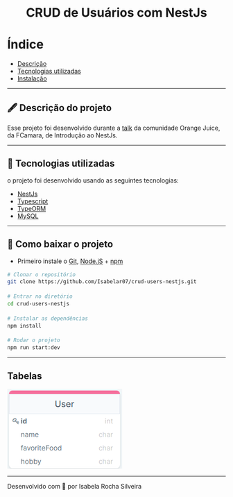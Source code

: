 <h1 align="center">
    CRUD de Usuários com NestJs
</h1>

# Índice

- [Descrição](#-descrição-do-projeto)
- [Tecnologias utilizadas](#-tecnologias-utilizadas)
- [Instalação](#-como-baixar-o-projeto)

---

## 🖋 Descrição do projeto

Esse projeto foi desenvolvido durante a [talk](https://youtu.be/EXDuoOyNAKg) da comunidade Orange Juice, da FCamara, de Introdução ao NestJs.

---

## 🚀 Tecnologias utilizadas

o projeto foi desenvolvido usando as seguintes tecnologias:

- [NestJs](https://youtu.be/EXDuoOyNAKg)
- [Typescript](https://www.typescriptlang.org/docs/)
- [TypeORM](https://typeorm.io/#/)
- [MySQL](https://dev.mysql.com/doc/)

---

## 💾 Como baixar o projeto

- Primeiro instale o [Git](https://git-scm.com/), [Node.jS](https://nodejs.org/pt-br/download/) + [npm](https://www.npmjs.com/get-npm)
```bash
# Clonar o repositório
git clone https://github.com/Isabelar07/crud-users-nestjs.git

# Entrar no diretório
cd crud-users-nestjs

# Instalar as dependências
npm install

# Rodar o projeto
npm run start:dev
```
---

## Tabelas 

<img src="./assets/usersBD.png">

---

Desenvolvido com 🧡 por Isabela Rocha Silveira
